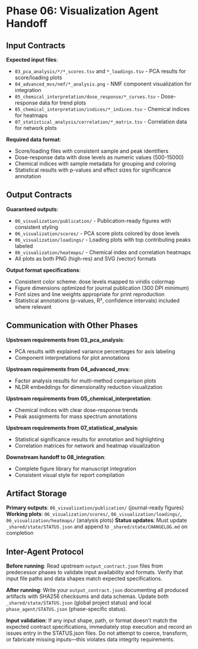 # Phase 06: Visualization Agent Handoff

## Input Contracts

**Expected input files**:
- `03_pca_analysis/*/*_scores.tsv` and `*_loadings.tsv` - PCA results for score/loading plots
- `04_advanced_mvs/nmf/*_analysis.png` - NMF component visualization for integration
- `05_chemical_interpretation/dose_response/*_curves.tsv` - Dose-response data for trend plots
- `05_chemical_interpretation/indices/*_indices.tsv` - Chemical indices for heatmaps
- `07_statistical_analysis/correlation/*_matrix.tsv` - Correlation data for network plots

**Required data format**:
- Score/loading files with consistent sample and peak identifiers
- Dose-response data with dose levels as numeric values (500-15000)
- Chemical indices with sample metadata for grouping and coloring
- Statistical results with p-values and effect sizes for significance annotation

## Output Contracts

**Guaranteed outputs**:
- `06_visualization/publication/` - Publication-ready figures with consistent styling
- `06_visualization/scores/` - PCA score plots colored by dose levels
- `06_visualization/loadings/` - Loading plots with top contributing peaks labeled
- `06_visualization/heatmaps/` - Chemical index and correlation heatmaps
- All plots as both PNG (high-res) and SVG (vector) formats

**Output format specifications**:
- Consistent color scheme: dose levels mapped to viridis colormap
- Figure dimensions optimized for journal publication (300 DPI minimum)
- Font sizes and line weights appropriate for print reproduction
- Statistical annotations (p-values, R², confidence intervals) included where relevant

## Communication with Other Phases

**Upstream requirements from 03_pca_analysis**:
- PCA results with explained variance percentages for axis labeling
- Component interpretations for plot annotations

**Upstream requirements from 04_advanced_mvs**:
- Factor analysis results for multi-method comparison plots
- NLDR embeddings for dimensionality reduction visualization

**Upstream requirements from 05_chemical_interpretation**:
- Chemical indices with clear dose-response trends
- Peak assignments for mass spectrum annotations

**Upstream requirements from 07_statistical_analysis**:
- Statistical significance results for annotation and highlighting
- Correlation matrices for network and heatmap visualization

**Downstream handoff to 08_integration**:
- Complete figure library for manuscript integration
- Consistent visual style for report compilation

## Artifact Storage

**Primary outputs**: `06_visualization/publication/` (journal-ready figures)
**Working plots**: `06_visualization/scores/`, `06_visualization/loadings/`, `06_visualization/heatmaps/` (analysis plots)
**Status updates**: Must update `_shared/state/STATUS.json` and append to `_shared/state/CHANGELOG.md` on completion

## Inter-Agent Protocol

**Before running**: Read upstream `output_contract.json` files from predecessor phases to validate input availability and formats. Verify that input file paths and data shapes match expected specifications.

**After running**: Write your `output_contract.json` documenting all produced artifacts with SHA256 checksums and data schemas. Update both `_shared/state/STATUS.json` (global project status) and local `phase_agent/STATUS.json` (phase-specific status).

**Input validation**: If any input shape, path, or format doesn't match the expected contract specifications, immediately stop execution and record an issues entry in the STATUS.json files. Do not attempt to coerce, transform, or fabricate missing inputs—this violates data integrity requirements.
